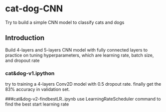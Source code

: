 # cat-dog-CNN
Try to build a simple CNN model to classify cats and dogs

## Introduction

Build 4-layers and 5-layers CNN model with fully connected layers to practice on tuning hyperparameters, which are learning rate, batch size, and dropout rate

### cat&dog-v1.ipython 
  try to training a 4-layers Conv2D model with 0.5 dropout rate. finally get the 83% accuracy in validation set.<br>
  
###cat&dog-v2-findbestLR..ipynb 
  use LearningRateScheduler command to find the best start learning rate
